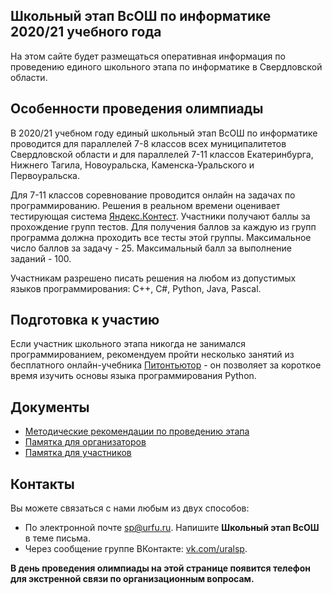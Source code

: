 ## Школьный этап ВсОШ по информатике 2020/21 учебного года

На этом сайте будет размещаться оперативная информация по проведению единого школьного этапа по информатике в Свердловской области.

## Особенности проведения олимпиады

В 2020/21 учебном году единый школьный этап ВсОШ по информатике проводится для параллелей 7-8 классов всех муниципалитетов Свердловской области и для параллелей 7-11 классов Екатеринбурга, Нижнего Тагила, Новоуральска, Каменска-Уральского и Первоуральска.

Для 7-11 классов соревнование проводится онлайн на задачах по программированию. Решения в реальном времени оценивает тестирующая система [Яндекс.Контест](https://contest.yandex.ru). Участники получают баллы за прохождение групп тестов. Для получения баллов за каждую из групп программа должна проходить все тесты этой группы. Максимальное число баллов за задачу - 25. Максимальный балл за выполнение заданий - 100.

Участникам разрешено писать решения на любом из допустимых языков программирования: C++, C#, Python, Java, Pascal.

## Подготовка к участию

Если участник школьного этапа никогда не занимался программированием, рекомендуем пройти несколько занятий из бесплатного онлайн-учебника [Питонтьютор](https://pythontutor.ru) - он позволяет за короткое время изучить основы языка программирования Python.

## Документы

* [Методические рекомендации по проведению этапа](https://github.com/alexbagirov/roi-svx-school-2020/raw/gh-pages/method_recommendations.pdf)
* [Памятка для организаторов](https://docs.google.com/document/d/1vz380WiW112YVmbTJjWZjO0B5OYD8QjJxCG4pkmCpcI/edit)
* [Памятка для участников](https://docs.google.com/document/d/1Wzfod84aU-GpVGUFJdvARhkQ8LLx-w5kMxOQhFxdhjI/edit)

## Контакты

Вы можете связаться с нами любым из двух способов:

- По электронной почте sp@urfu.ru. Напишите **Школьный этап ВсОШ** в теме письма.
- Через сообщение группе ВКонтакте: [vk.com/uralsp](vk.com/uralsp).

**В день проведения олимпиады на этой странице появится телефон для экстренной связи по организационным вопросам.**
